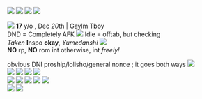 
![](https://64.media.tumblr.com/aa68d906616d35270a3c4fe0112ac94d/dd851ed67dd48774-79/s100x200/aa195471a99618e03e5bbd56798d016c08c180af.pnj) ![](https://64.media.tumblr.com/8a97ea3c75fa04f9fec85e3654133391/33d712acbfed06d6-09/s250x400/1b4c4c3c4dad4946daed182cd394c14ca2fba990.gifv) ![](https://64.media.tumblr.com/a94c65ffddcb6ec4c91bd449685b9629/980a6fef4c29af1a-d6/s100x200/319fd58d4e645e3e3be148dd49a436d384310eb7.gifv) ![](https://64.media.tumblr.com/22231001377df9e4d85a5fe93fec4c86/79d8b316934d24c3-14/s100x200/ca1b01f8cb4f9f48c2cdbab75fdf1f450f00309c.gifv)

![](https://64.media.tumblr.com/2d3263386a9df178d1a072f32bb4ef7e/1772854da6a99e02-6e/s75x75_c1/e4f30b5728f372ae349b50cbc22423a4d98d2549.gifv) **17** y/o , Dec *20*th | Gaylm  Tboy  
DND = Completely AFK ![](https://64.media.tumblr.com/f768a9798216e7242c4a6dc45c419258/5732e589548c1c67-99/s75x75_c1/67afbb3c6099118e5df70b3928f5f03b4e973911.gifv) Idle = offtab, but checking  
*Taken* **I**nspo **okay**, *Yumedanshi* ![](https://64.media.tumblr.com/3fc502bdcc9362fe888fbe5073d7b2ae/4ae708fa88fd6797-25/s75x75_c1/a96fa0947e1c76d07e12e4de7d0a23143b5229ff.gifv)  
**NO** rp, **NO** rom int  otherwise, int *freely!*  

obvious DNI proship/lolisho/general nonce ; it goes both ways  ![](https://64.media.tumblr.com/6b4bb20c282f76af28fcfe12b9b8f88c/cd08a8b4b4faa9e3-4d/s75x75_c1/c7e4d54fee0f75f8a2cda4ee73bdfeecb02e3b6a.gifv)  
![](https://64.media.tumblr.com/2b5b79eb805ca90c14ff06808dc236a5/f943d9890bee0f57-a3/s100x200/e98efc2b9a747a449de4d7033cbc3a63175be18a.gifv) ![](https://64.media.tumblr.com/d56f551c532be4474e925c291105bd21/b71a6f05aae197fe-ba/s100x200/20dd62c16417d04c0d8ddccb0e9b03fa038b03cc.pnj) ![](https://64.media.tumblr.com/a9008554c7b34c07b2188f7b2163c851/0a314c1722fc4072-36/s100x200/b779f6842cc9483c7d95a9b4140461b00dccdd29.pnj) ![](https://64.media.tumblr.com/951c85a78ed7a75871f452a6f1882964/5e134ee4dc935cc7-db/s100x200/9ad4555f4228da90e4fcb12af9a04c700a1fd7cd.pnj)  
![](https://64.media.tumblr.com/55ad127199779582cacb2f65a3e2fee6/1d9199f2cdd51f15-e1/s100x200/9d752d8dfbcc7583d4a8756755060b5ee325eed7.gifv) ![](https://64.media.tumblr.com/bccbe0941b6295c51980e6f74dd50a4e/1d9199f2cdd51f15-3b/s100x200/943768d1eef04591db53fbf388d97f0683933631.gifv) ![](https://64.media.tumblr.com/19b3d9b4064728d04c3555860f590352/0f77eb4281c6b2ee-2d/s100x200/1b0e17f53f712d1e64facb61ee69b5ac20437218.gifv) ![](https://64.media.tumblr.com/89ffe89ed4b9a8d462d49fb60770bc0d/0f77eb4281c6b2ee-3b/s100x200/351eb5f8ddedaafe7b46630e62d9ce888607582d.gifv) ![](https://64.media.tumblr.com/8c7217648c5edb1c978f4af6cdddc7e5/0f77eb4281c6b2ee-86/s100x200/8f520f9476059ecbea9e7125a56dad83cfe03544.gifv)  
![](https://64.media.tumblr.com/d8c9b9f8f339e03bb319dae57d3e5659/45a0a4567403b033-db/s250x400/b689250ac5462150698be9e284653cbf1e85baaa.gifv) ![](https://64.media.tumblr.com/d65484adae49934a1a2f057f2c49aeef/ecc8c6809fad26e4-cd/s250x400/408392e61e11ba25345cc53d0569fc4fd310c756.gifv)

